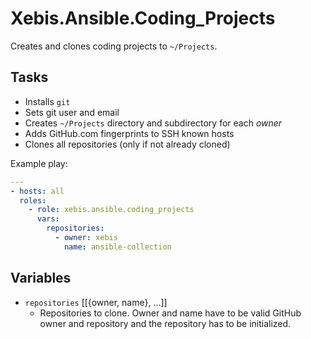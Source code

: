 # Xebis.Ansible.Coding_Projects

Creates and clones coding projects to `~/Projects`.

## Tasks

- Installs `git`
- Sets git user and email
- Creates `~/Projects` directory and subdirectory for each _owner_
- Adds GitHub.com fingerprints to SSH known hosts
- Clones all repositories (only if not already cloned)

Example play:

```yaml
---
- hosts: all
  roles:
    - role: xebis.ansible.coding_projects
      vars:
        repositories:
          - owner: xebis
            name: ansible-collection
```

## Variables

- `repositories` \[[{owner, name}, ...]]
  - Repositories to clone. Owner and name have to be valid GitHub owner and repository and the repository has to be initialized.
